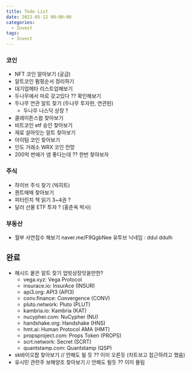 ```yaml
---
title: Todo List
date: 2021-05-12 00:00:00
categories:
  - Invest
tags:
  - Invest
---
```



### 코인
- NFT 코인 알아보기 (궁금)
- 알트코인 펌핑순서 정리하기
- 대기업메타 리스트업해보기
- 두나무에서 마로 갖고있다 ?? 확인해보기
- 두나무 연관 알트 찾기 (두나무 투자한, 연관된)
	- 두나무 나스닥 상장 ?
- 클레이튼스왑 찾아보기
- 비트코인 etf 승인 찾아보기
- 재료 살아잇는 알트 찾아보기
- 아이텀 코인 찾아보기
- 인도 거래소 WRX 코인 전망 	
- 200억 번애가 넴 좋다는데 ?? 한번 찾아보자


### 주식
- 하이브 주식 찾기 (빅히트)
- 퀀트매매 찾아보기
- 피터린치 책 읽기 3~4권 ?
- 달러 선물 ETF 투자 ? (홍춘옥 박사)

### 부동산
- 월부 사연접수 해보기
	naver.me/F9QgbNee
	유투브 닉네임 : ddul ddulh


## 완료
- 해시드 뭍은 알트 찾기 업빗상장잇을만한?	
	- vega.xyz: Vega Protocol
	- insurace.io: InsurAce (INSUR)
	- api3.org: API3 (API3)
	- conv.finance: Convergence (CONV)
	- pluto.network: Pluto (PLUT)
	- kambria.io: Kambria (KAT)
	- nucypher.com: NuCypher (NU)
	- handshake.org: Handshake (HNS)
	- hmt.ai: Human Protocol AMA (HMT)
	- propsproject.com: Props Token (PROPS)
	- scrt.network: Secret (SCRT)
	- quantstamp.com: Quantstamp (QSP)
- sk바이오팜 찾아보기 // 안해도 될 듯 ?? 이미 오른듯 (차트보고 접근하려고 했음)
- 유시민 관련주 보해양조 찾아보기 // 안해도 될듯 ?? 이미 물림
